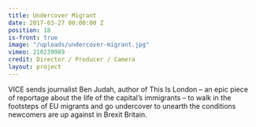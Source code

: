 ```yaml
---
title: Undercover Migrant
date: 2017-03-27 00:00:00 Z
position: 18
is-front: true
image: "/uploads/undercover-migrant.jpg"
vimeo: 210239989
credit: Director / Producer / Camera
layout: project
---
```


VICE sends journalist Ben Judah, author of This Is London – an epic piece of reportage about the life of the capital’s immigrants – to walk in the footsteps of EU migrants and go undercover to unearth the conditions newcomers are up against in Brexit Britain.